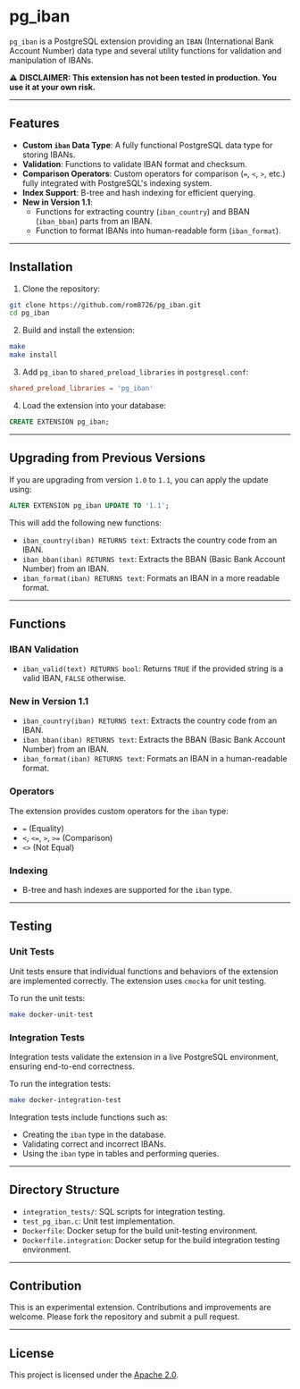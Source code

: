 # pg_iban

`pg_iban` is a PostgreSQL extension providing an `IBAN` (International Bank Account Number) data type and several utility functions for validation and manipulation of IBANs.

⚠️ **DISCLAIMER: This extension has not been tested in production. You use it at your own risk.**

---

## Features

- **Custom `iban` Data Type**: A fully functional PostgreSQL data type for storing IBANs.
- **Validation**: Functions to validate IBAN format and checksum.
- **Comparison Operators**: Custom operators for comparison (`=`, `<`, `>`, etc.) fully integrated with PostgreSQL's indexing system.
- **Index Support**: B-tree and hash indexing for efficient querying.
- **New in Version 1.1**:
  - Functions for extracting country (`iban_country`) and BBAN (`iban_bban`) parts from an IBAN.
  - Function to format IBANs into human-readable form (`iban_format`).

---

## Installation

1. Clone the repository:
```bash
git clone https://github.com/rom8726/pg_iban.git
cd pg_iban
```

2. Build and install the extension:
```bash
make
make install
```

3. Add `pg_iban` to `shared_preload_libraries` in `postgresql.conf`:
```conf
shared_preload_libraries = 'pg_iban'
```

4. Load the extension into your database:
```sql
CREATE EXTENSION pg_iban;
```

---

## Upgrading from Previous Versions

If you are upgrading from version `1.0` to `1.1`, you can apply the update using:
```sql
ALTER EXTENSION pg_iban UPDATE TO '1.1';
```
This will add the following new functions:
- `iban_country(iban) RETURNS text`: Extracts the country code from an IBAN.
- `iban_bban(iban) RETURNS text`: Extracts the BBAN (Basic Bank Account Number) from an IBAN.
- `iban_format(iban) RETURNS text`: Formats an IBAN in a more readable format.

---

## Functions

### IBAN Validation
- `iban_valid(text) RETURNS bool`: Returns `TRUE` if the provided string is a valid IBAN, `FALSE` otherwise.

### New in Version 1.1
- `iban_country(iban) RETURNS text`: Extracts the country code from an IBAN.
- `iban_bban(iban) RETURNS text`: Extracts the BBAN (Basic Bank Account Number) from an IBAN.
- `iban_format(iban) RETURNS text`: Formats an IBAN in a human-readable format.

### Operators
The extension provides custom operators for the `iban` type:
- `=` (Equality)
- `<`, `<=`, `>`, `>=` (Comparison)
- `<>` (Not Equal)

### Indexing
- B-tree and hash indexes are supported for the `iban` type.

---

## Testing

### Unit Tests
Unit tests ensure that individual functions and behaviors of the extension are implemented correctly. The extension uses `cmocka` for unit testing.

To run the unit tests:
```bash
make docker-unit-test
```

### Integration Tests
Integration tests validate the extension in a live PostgreSQL environment, ensuring end-to-end correctness.

To run the integration tests:
```bash
make docker-integration-test
```

Integration tests include functions such as:
- Creating the `iban` type in the database.
- Validating correct and incorrect IBANs.
- Using the `iban` type in tables and performing queries.

---

## Directory Structure

- `integration_tests/`: SQL scripts for integration testing.
- `test_pg_iban.c`: Unit test implementation.
- `Dockerfile`: Docker setup for the build unit-testing environment.
- `Dockerfile.integration`: Docker setup for the build integration testing environment.

---

## Contribution

This is an experimental extension. Contributions and improvements are welcome. Please fork the repository and submit a pull request.

---

## License

This project is licensed under the [Apache 2.0](LICENSE).
